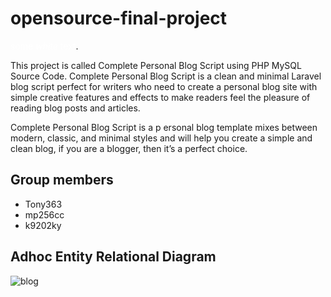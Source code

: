 # opensource-final-project
<span style="color:white">some *white* text</span>.

This project is called Complete Personal Blog Script using PHP MySQL Source Code. Complete Personal Blog Script is a clean and minimal Laravel blog script perfect for writers who need to create a personal blog site with simple creative features and effects to make readers feel the pleasure of reading blog posts and articles.

Complete Personal Blog Script is a p
ersonal blog template mixes between modern, classic, and minimal styles and will help you create a simple and clean blog, if you are a blogger, then it’s a perfect choice.

## Group members
* Tony363
* mp256cc
* k9202ky

## Adhoc Entity Relational Diagram
![blog](https://user-images.githubusercontent.com/48950649/170860613-ea54fb2d-da38-4918-880f-0cb696f100d9.svg)
